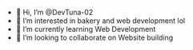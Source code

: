 - 👋 Hi, I’m @DevTuna-02
- 👀 I’m interested in bakery and web development lol
- 🌱 I’m currently learning Web Development
- 💞️ I’m looking to collaborate on Website building


<!---
DevTuna-02/DevTuna-02 is a ✨ special ✨ repository because its `README.md` (this file) appears on your GitHub profile.
You can click the Preview link to take a look at your changes.
--->
